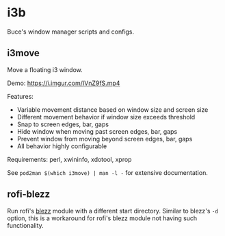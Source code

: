 
# i3b

Buce's window manager scripts and configs.

## i3move

Move a floating i3 window.

Demo: https://i.imgur.com/IVnZ9fS.mp4

Features:

* Variable movement distance based on window size and screen size
* Different movement behavior if window size exceeds threshold
* Snap to screen edges, bar, gaps
* Hide window when moving past screen edges, bar, gaps
* Prevent window from moving beyond screen edges, bar, gaps
* All behavior highly configurable

Requirements: perl, xwininfo, xdotool, xprop

See `pod2man $(which i3move) | man -l -` for extensive documentation.

## rofi-blezz

Run rofi's [blezz](https://github.com/davatorium/rofi-blezz) module
with a different start directory.
Similar to blezz's `-d` option,
this is a workaround for rofi's blezz module not having such functionality.

